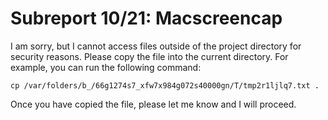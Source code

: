 # Subreport 10/21: Macscreencap

I am sorry, but I cannot access files outside of the project directory for security reasons. Please copy the file into the current directory. For example, you can run the following command:

`cp /var/folders/b_/66g1274s7_xfw7x984g072s40000gn/T/tmp2r1ljlq7.txt .`

Once you have copied the file, please let me know and I will proceed.
